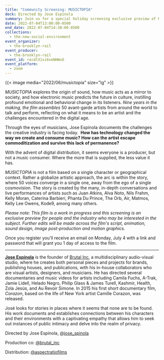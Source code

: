 ```yaml
---
title: "Community Screening: MUSICTOPIA"
deck: Directed by Jose Espínola
summary: Join us for a special holiday screening exclusive preview of MUSICTOPIA by Jose Espínola
date: 2022-07-04T13:00:00-0500
end_date: 2022-07-04T14:30:00-0500
collections:
  - the-new-social-environment
event_organizer:
  - the-brooklyn-rail
event_producer:
  - the-brooklyn-rail
event_id: recdlX1xi6veNHWxO
event_platform:
  - zoom
---
```


{{< image media="2022/06/musictopia" size="lg" >}}

*MUSICTOPIA* explores the origin of sound, how music acts as a mirror to society, and how electronic music predicts the future in culture, instilling profound emotional and behavioral change in its listeners. *Nine years in the making, the film assembles* 50 avant-garde artists from around the world to talk and perform, reflecting on what it means to be an artist and the challenges encountered in the digital age.

Through the eyes of musicians, Jose Espínola documents the challenges the creative industry is facing today.  **How has technology changed the way we create and consume music? How can the artist escape commoditization and survive this lack of permanence?**

With the advent of digital distribution, it seems everyone is a producer, but not a music consumer. Where the more that is supplied, the less value it has.

*MUSICTOPIA* is not a film based on a single character or geographical context. Rather a globalize artistic approach, the arc is within the story, where 50 voices converge in a single one, away from the ego of a single cosmovision. The story is created by the many, in-depth conversations and live performances of artists such as Juan Atkins, Alva Noto, Nils Frahm, Kelly Moran, Caterina Barbieri, Phanta Du Prince, The Orb, Air, Matmos, Kelly Lee Owens, Kode9, among many others.

*Please note: This film is a work in progress and this screening is an exclusive preview for people and the industry who may be interested in the subject. Further edits will be made across the film's script, animation, sound design, image post-production and motion graphics.*

Once you register you'll receive an email on Monday, July 4 with a link and password that will grant you 1 day of access to the film.

---

[**Jose Espínola**](https://www.josespinola.com/) is the founder of [Brutal Inc](https://www.brutalinc.org/), a multidisciplinary audio-visual studio, where he creates both personal pieces and projects for brands, publishing houses, and publications, with his in-house collaborators who are visual artists, designers, and musicians. He has directed several documentaries and music videos for artists including Camila Fuchs, A-Trak, Jamie Lidell, Helado Negro, Philip Glass & James Turell, Kashmir, Health, Zola Jesús, and Au Revoir Simone. In 2015 his first short documentary film, *Corazon*, based on the life of New York artist Camille Corazon, was released.

José looks for stories in places where it seems that none are to be found. His work documents and establishes connections between his characters and their environments with a captivating empathy that allows him to seek out instances of public intimacy and delve into the realm of privacy.

Directed by Jose Espínola, [@jose_spinola](https://www.instagram.com/jose_spinola/?hl=en)

Production co: [@brutal_inc](https://www.instagram.com/brutal_inc/)

Distribution: [@​aspectratiofilms](https://www.instagram.com/aspectratiofilms/)